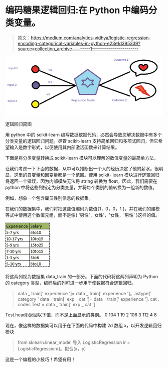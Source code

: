 # 编码糖果逻辑回归:在 Python 中编码分类变量。

> 原文：<https://medium.com/analytics-vidhya/logistic-regression-encoding-categorical-variables-in-python-e23e1d395339?source=collection_archive---------1----------------------->

![](img/8adccd18714ef8219800ee4014d7e26a.png)

逻辑回归简图

用 python 中的 scikit-learn 编写数据挖掘代码，必然会导致您解决数据中有多个分类变量的逻辑回归问题。尽管 scikit-learn 支持简单回归和多项式回归，但它希望输入是数字形式，以便使用其内部激活函数来计算结果。

下面是将分类变量转换成 scikit-learn 模块可以理解的数值变量的最简单方法。

让我们考虑一下下面的数据，从中可以推断出一个人的经历决定了他的薪水。很明显，这里的自变量和因变量都是一个范围。使用 scikit- learn 模块进行逻辑回归将返回一个错误，因为内部模块无法将 string 转换为 float。因此，我们需要在 python 中将这些列指定为分类变量，并将每个类别的值转换为一组新的数值。

例如，想象一个包含雇员性别信息的数据集。

在我们的数据集中，我们将把这些值编码为数值{1，0，0，1 }，并在我们的建模等式中使用这个数值元组，而不是像{ '男性'，女性'，'女性，'男性' }这样的值。

![](img/cacf6c56421dca29cfe30992b4a9571c.png)

将这两列视为数据集 data_train 的一部分。下面的代码将这两列声明为 Python 的 category 类型，编码后的列可进一步用于使数据符合逻辑回归。

> data _ train[' experience ']= data _ train[' experience ']。astype(' category '
> data _ train[' exp _ cat ']= data _ train[' experience ']. cat . codes
> Test = data _ train[' exp _ cat ']

Test.head()返回以下值，而不是上面显示的类别。
0 104
1 19
2 106
3 112
4 8

现在，像这样的数据集可以用于在下面的代码中构建 2d 数组 x，以开发逻辑回归模块

> from sklearn.linear_model 导入 LogisticRegression
> lr = LogisticRegression()。拟合(x，y)

这是一个编程的小技巧！希望有用！